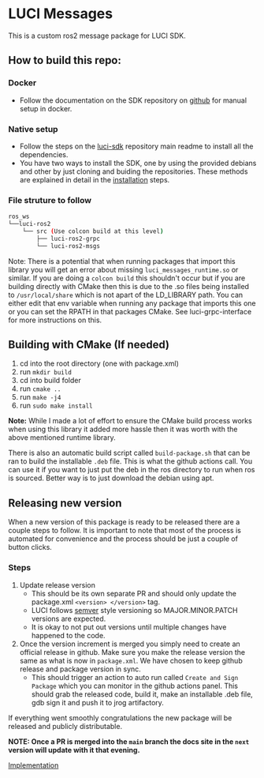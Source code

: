 # LUCI Messages

This is a custom ros2 message package for LUCI SDK. 

## How to build this repo:

### Docker
- Follow the documentation on the SDK repository on [github](https://github.com/lucimobility/luci-ros2-sdk/tree/main/development) for manual setup in docker. 

### Native setup
- Follow the steps on the [luci-sdk](https://lucimobility.github.io/luci-sdk-docs/next/ROS2%20SDK/How-To/Installation/dependencies) repository main readme to install all the dependencies.
- You have two ways to install the SDK, one by using the provided debians and other by just cloning and buiding the repositories. These methods are explained in detail in the [installation](https://lucimobility.github.io/luci-sdk-docs/ROS2%20SDK/How-To/Installation/luci-ros2-sdk-install) steps.

### File struture to follow
```bash
ros_ws
└──luci-ros2
    └── src (Use colcon build at this level)
        ├── luci-ros2-grpc
        └── luci-ros2-msgs
```

Note: There is a potential that when running packages that import this library you will get an error about missing `luci_messages_runtime.so` or similar. If you are doing a `colcon build` this shouldn't occur but if you are building directly with CMake then this is due to the .so files being installed to `/usr/local/share` which is not apart of the LD_LIBRARY path. You can either edit that env variable when running any package that imports this one or you can set the RPATH in that packages CMake. 
See luci-grpc-interface for more instructions on this.

## Building with CMake (If needed)
1. cd into the root directory (one with package.xml)
2. run `mkdir build`
3. cd into build folder
4. run `cmake ..`
5. run `make -j4`
6. run `sudo make install`

<b>Note:</b> While I made a lot of effort to ensure the CMake build process works when using this library it added more hassle then it was worth with the above mentioned runtime library. 

There is also an automatic build script called `build-package.sh` that can be ran to build the installable `.deb` file. This is what the github actions call. You can use it if you want to just put the deb in the ros directory to run when ros is sourced. Better way is to just download the debian using apt.

## Releasing new version ##
When a new version of this package is ready to be released there are a couple steps to follow. It is important to note that most of the process is automated for convenience and the process should be just a couple of button clicks. 

### Steps ### 
1. Update release version
    - This should be its own separate PR and should only update the package.xml `<version> </version>` tag. 
    - LUCI follows [semver](https://semver.org/) style versioning so MAJOR.MINOR.PATCH versions are expected.
    - It is okay to not put out versions until multiple changes have happened to the code. 
2. Once the version increment is merged you simply need to create an official release in github. Make sure you make the release version the same as what is now in `package.xml`. We have chosen to keep github release and package version in sync.
    - This should trigger an action to auto run called `Create and Sign Package` which you can monitor in the github actions panel. This should grab the released code, build it, make an installable .deb file, gdb sign it and push it to jrog artifactory.  

If everything went smoothly congratulations the new package will be released and publicly distributable.


<b>NOTE: Once a PR is merged into the `main` branch the docs site in the `next` version will update with it that evening.</b>


[Implementation](docs/msgs_package.md)